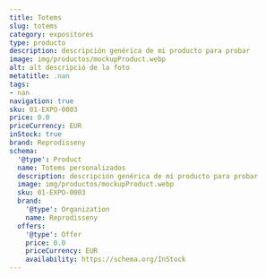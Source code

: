 ```yaml
---
title: Totems
slug: totems
category: expositores
type: producto
description: descripción genérica de mi producto para probar
image: img/productos/mockupProduct.webp
alt: alt descripció de la foto
metatitle: .nan
tags:
- nan
navigation: true
sku: 01-EXPO-0003
price: 0.0
priceCurrency: EUR
inStock: true
brand: Reprodisseny
schema:
  '@type': Product
  name: Totems personalizados
  description: descripción genérica de mi producto para probar
  image: img/productos/mockupProduct.webp
  sku: 01-EXPO-0003
  brand:
    '@type': Organization
    name: Reprodisseny
  offers:
    '@type': Offer
    price: 0.0
    priceCurrency: EUR
    availability: https://schema.org/InStock
---
```

